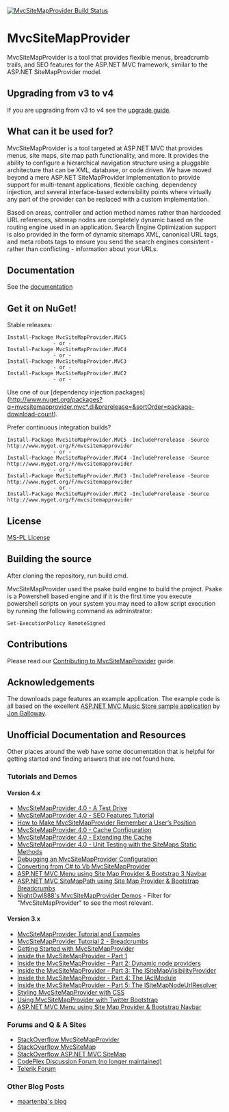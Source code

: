 [![MvcSiteMapProvider Build Status](https://www.myget.org/BuildSource/Badge/mvcsitemapprovider?identifier=7a569f3b-9a67-4cd3-b702-daf7bf061ffb)](https://www.myget.org/gallery/mvcsitemapprovider)

# MvcSiteMapProvider
MvcSiteMapProvider is a tool that provides flexible menus, breadcrumb trails, and SEO features for the ASP.NET MVC framework, similar to the ASP.NET SiteMapProvider model.

## Upgrading from v3 to v4
If you are upgrading from v3 to v4 see the [upgrade guide](https://github.com/maartenba/MvcSiteMapProvider/wiki/Upgrading-from-v3-to-v4).

## What can it be used for?
MvcSiteMapProvider is a tool targeted at ASP.NET MVC that provides menus, site maps, site map path functionality, and more. It provides the ability to configure a hierarchical navigation structure using a pluggable architecture that can be XML, database, or code driven. We have moved beyond a mere ASP.NET SiteMapProvider implementation to provide support for multi-tenant applications, flexible caching, dependency injection, and several interface-based extensibility points where virtually any part of the provider can be replaced with a custom implementation.

Based on areas, controller and action method names rather than hardcoded URL references, sitemap nodes are completely dynamic based on the routing engine used in an application. Search Engine Optimization support is also provided in the form of dynamic sitemaps XML, canonical URL tags, and meta robots tags to ensure you send the search engines consistent - rather than conflicting - information about your URLs.

## Documentation
See the [documentation](https://github.com/maartenba/MvcSiteMapProvider/wiki)

## Get it on NuGet!

Stable releases:

    Install-Package MvcSiteMapProvider.MVC5
                   - or -
    Install-Package MvcSiteMapProvider.MVC4
                   - or -
    Install-Package MvcSiteMapProvider.MVC3
                   - or -
    Install-Package MvcSiteMapProvider.MVC2
                   - or -
Use one of our [dependency injection packages] (http://www.nuget.org/packages?q=mvcsitemapprovider.mvc*.di&prerelease=&sortOrder=package-download-count).

Prefer continuous integration builds?

    Install-Package MvcSiteMapProvider.MVC5 -IncludePrerelease -Source http://www.myget.org/F/mvcsitemapprovider
                   - or -
    Install-Package MvcSiteMapProvider.MVC4 -IncludePrerelease -Source http://www.myget.org/F/mvcsitemapprovider
                   - or -
    Install-Package MvcSiteMapProvider.MVC3 -IncludePrerelease -Source http://www.myget.org/F/mvcsitemapprovider
                   - or -
    Install-Package MvcSiteMapProvider.MVC2 -IncludePrerelease -Source http://www.myget.org/F/mvcsitemapprovider

## License
[MS-PL License](https://github.com/maartenba/MvcSiteMapProvider/blob/master/LICENSE.md)

## Building the source
After cloning the repository, run build.cmd.

MvcSiteMapProvider used the psake build engine to build the project. Psake is a Powershell based engine and if it is the first time you execute powershell scripts on your system you may need to allow script execution by running the following command as adminstrator:

    Set-ExecutionPolicy RemoteSigned

## Contributions

Please read our [Contributing to MvcSiteMapProvider](CONTRIBUTING.md) guide.

## Acknowledgements

The downloads page features an example application. The example code is all based on the excellent [ASP.NET MVC Music Store sample application](http://www.asp.net/mvc/videos/mvc-2/music-store/mvc-music-store-part-1-intro,-tools,-and-project-structure) by [Jon Galloway](http://weblogs.asp.net/jgalloway/).

## Unofficial Documentation and Resources

Other places around the web have some documentation that is helpful for getting started and finding answers that are not found here.

### Tutorials and Demos

#### Version 4.x

- [MvcSiteMapProvider 4.0 - A Test Drive](https://web.archive.org/web/20160424031041/http://www.shiningtreasures.com:80/post/2013/08/07/MvcSiteMapProvider-40-a-test-drive)
- [MvcSiteMapProvider 4.0 - SEO Features Tutorial](https://web.archive.org/web/20160425143429/http://www.shiningtreasures.com:80/post/2013/08/10/mvcsitemapprovider-4-seo-features)
- [How to Make MvcSiteMapProvider Remember a User’s Position](https://web.archive.org/web/20160425143429/http://www.shiningtreasures.com:80/post/2013/09/02/how-to-make-mvcsitemapprovider-remember-a-user-position)
- [MvcSiteMapProvider 4.0 - Cache Configuration](https://web.archive.org/web/20160423105051/http://www.shiningtreasures.com/post/2013/08/11/mvcsitemapprovider-4-cache-configuration)
- [MvcSiteMapProvider 4.0 - Extending the Cache](https://web.archive.org/web/20160423105051/http://www.shiningtreasures.com/post/2013/08/13/mvcsitemapprovider-4-extending-the-cache)
- [MvcSiteMapProvider 4.0 - Unit Testing with the SiteMaps Static Methods](https://web.archive.org/web/20160423105051/http://www.shiningtreasures.com/post/2013/08/14/mvcsitemapprovider-4-unit-testing-with-the-sitemaps-static-methods)
- [Debugging an MvcSiteMapProvider Configuration](https://web.archive.org/web/20160423105051/http://www.shiningtreasures.com/post/2013/08/21/debugging-an-mvcsitemapprovider-configuration)
- [Converting from C# to Vb MvcSiteMapProvider](http://www.developerfusion.com/thread/112710/converting-from-c-to-vb-mvcsitemapprovider/)
- [ASP.NET MVC Menu using Site Map Provider & Bootstrap 3 Navbar](http://joeylicc.wordpress.com/2014/10/03/asp-net-mvc-5-menu-using-site-map-provider-bootstrap-3-navbar/)
- [ASP.NET MVC SiteMapPath using Site Map Provider & Bootstrap Breadcrumbs](https://joeylicc.wordpress.com/2013/07/08/asp-net-mvc-sitemappath-using-site-map-provider-bootstrap-breadcrumbs/)
- [NightOwl888's MvcSiteMapProvider Demos](https://github.com/NightOwl888?tab=repositories) - Filter for "MvcSiteMapProvider" to see the most relevant.

#### Version 3.x

- [MvcSiteMapProvider Tutorial and Examples](http://edspencer.me.uk/2011/02/10/mvc-sitemap-provider-tutorial/)
- [MvcSiteMapProvider Tutorial 2 - Breadcrumbs](http://edspencer.me.uk/2011/09/20/mvc-sitemap-provider-tutorial-2-breadcrumbs/)
- [Getting Started with MvcSiteMapProvider](http://blog.danstuken.com/2011/04/29/getting-started-with-mvcsitemapprovider/)
- [Inside the MvcSiteMapProvider - Part 1](http://xharze.blogspot.com/2012/04/inside-mvcsitemapprovider-part-1.html)
- [Inside the MvcSiteMapProvider - Part 2: Dynamic node providers](http://xharze.blogspot.com/2012/04/inside-mvcsitemapprovider-part-2.html)
- [Inside the MvcSiteMapProvider - Part 3: The ISiteMapVisibilityProvider](http://xharze.blogspot.com/2012/04/inside-mvcsitemapprovider-part-3.html)
- [Inside the MvcSiteMapProvider - Part 4: The IAclModule](http://xharze.blogspot.com/2012/04/inside-mvcsitemapprovider-part-4.html)
- [Inside the MvcSiteMapProvider - Part 5: The ISiteMapNodeUrlResolver](http://xharze.blogspot.com/2012/04/inside-mvcsitemapprovider-part-5.html)
- [Styling MvcSiteMapProvider with CSS](http://tutsblog.net/styling-mvc-sitemap-provider-with-css/)
- [Using MvcSiteMapProvider with Twitter Bootstrap](http://codingit.wordpress.com/2013/05/03/using-mvcsitemapprovider-with-twitter-bootstrap/)
- [ASP.NET MVC Menu using Site Map Provider & Bootstrap Navbar](http://joeylicc.wordpress.com/2013/06/04/asp-net-mvc-menu-using-site-map-provider-bootstrap-navbar/)

### Forums and Q & A Sites

- [StackOverflow MvcSiteMapProvider](http://stackoverflow.com/questions/tagged/mvcsitemapprovider)
- [StackOverflow MvcSiteMap](http://stackoverflow.com/questions/tagged/mvcsitemap)
- [StackOverflow ASP.NET MVC SiteMap](http://stackoverflow.com/questions/tagged/asp.net-mvc-sitemap)
- [CodePlex Discussion Forum (no longer maintained)](http://mvcsitemap.codeplex.com/discussions/topics/general?size=2147483647)
- [Telerik Forum](http://www.telerik.com/search.aspx?insection=False&start=0&client=telerik_developer_tools&q=MvcSiteMapProvider&sid=1)

### Other Blog Posts

- [maartenba's blog](http://blog.maartenballiauw.be/search.aspx?q=mvcsitemapprovider)
